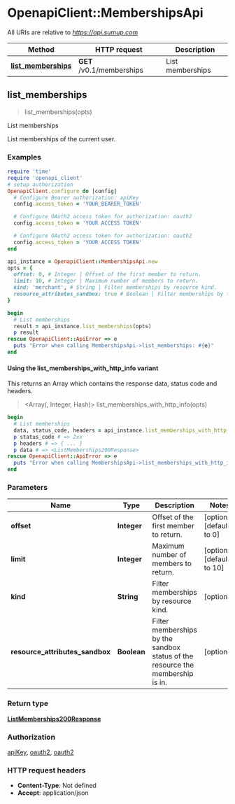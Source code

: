 # OpenapiClient::MembershipsApi

All URIs are relative to *https://api.sumup.com*

| Method | HTTP request | Description |
| ------ | ------------ | ----------- |
| [**list_memberships**](MembershipsApi.md#list_memberships) | **GET** /v0.1/memberships | List memberships |


## list_memberships

> <ListMemberships200Response> list_memberships(opts)

List memberships

List memberships of the current user.

### Examples

```ruby
require 'time'
require 'openapi_client'
# setup authorization
OpenapiClient.configure do |config|
  # Configure Bearer authorization: apiKey
  config.access_token = 'YOUR_BEARER_TOKEN'

  # Configure OAuth2 access token for authorization: oauth2
  config.access_token = 'YOUR ACCESS TOKEN'

  # Configure OAuth2 access token for authorization: oauth2
  config.access_token = 'YOUR ACCESS TOKEN'
end

api_instance = OpenapiClient::MembershipsApi.new
opts = {
  offset: 0, # Integer | Offset of the first member to return.
  limit: 10, # Integer | Maximum number of members to return.
  kind: 'merchant', # String | Filter memberships by resource kind.
  resource_attributes_sandbox: true # Boolean | Filter memberships by the sandbox status of the resource the membership is in.
}

begin
  # List memberships
  result = api_instance.list_memberships(opts)
  p result
rescue OpenapiClient::ApiError => e
  puts "Error when calling MembershipsApi->list_memberships: #{e}"
end
```

#### Using the list_memberships_with_http_info variant

This returns an Array which contains the response data, status code and headers.

> <Array(<ListMemberships200Response>, Integer, Hash)> list_memberships_with_http_info(opts)

```ruby
begin
  # List memberships
  data, status_code, headers = api_instance.list_memberships_with_http_info(opts)
  p status_code # => 2xx
  p headers # => { ... }
  p data # => <ListMemberships200Response>
rescue OpenapiClient::ApiError => e
  puts "Error when calling MembershipsApi->list_memberships_with_http_info: #{e}"
end
```

### Parameters

| Name | Type | Description | Notes |
| ---- | ---- | ----------- | ----- |
| **offset** | **Integer** | Offset of the first member to return. | [optional][default to 0] |
| **limit** | **Integer** | Maximum number of members to return. | [optional][default to 10] |
| **kind** | **String** | Filter memberships by resource kind. | [optional] |
| **resource_attributes_sandbox** | **Boolean** | Filter memberships by the sandbox status of the resource the membership is in. | [optional] |

### Return type

[**ListMemberships200Response**](ListMemberships200Response.md)

### Authorization

[apiKey](../README.md#apiKey), [oauth2](../README.md#oauth2), [oauth2](../README.md#oauth2)

### HTTP request headers

- **Content-Type**: Not defined
- **Accept**: application/json

